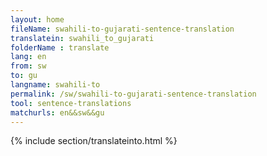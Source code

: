```yaml
---
layout: home
fileName: swahili-to-gujarati-sentence-translation
translatein: swahili_to_gujarati
folderName : translate
lang: en
from: sw
to: gu
langname: swahili-to
permalink: /sw/swahili-to-gujarati-sentence-translation
tool: sentence-translations
matchurls: en&&sw&&gu
---
```

{% include section/translateinto.html %}
